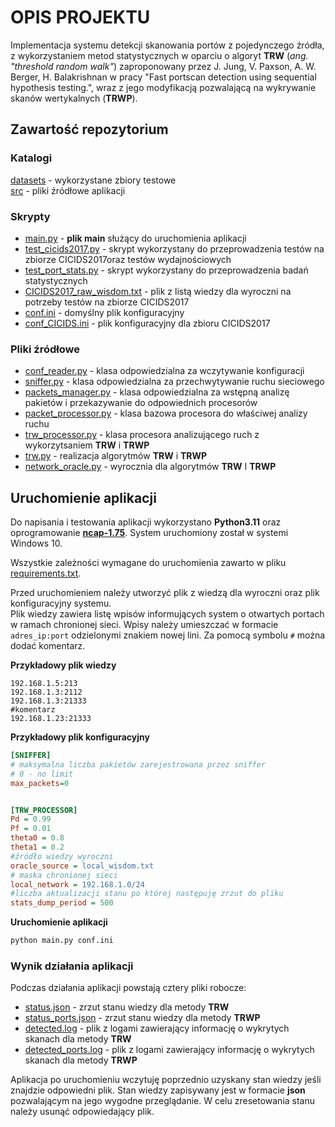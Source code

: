 # OPIS PROJEKTU

Implementacja systemu detekcji skanowania portów z pojedynczego źródła, z wykorzystaniem metod statystycznych w oparciu o algoryt  **TRW** (*ang. "threshold random walk"*)  zaproponowany przez J. Jung, V. Paxson, A. W. Berger, H. Balakrishnan w pracy "Fast portscan detection using sequential hypothesis testing.", wraz z  jego modyfikacją pozwalającą na wykrywanie skanów wertykalnych (**TRWP**).





## Zawartość repozytorium

### Katalogi
[datasets](datasets) - wykorzystane zbiory testowe\
[src](src) - pliki źródłowe aplikacji

### Skrypty
- [main.py](main.py) - **plik main** służący do uruchomienia aplikacji
- [test_cicids2017.py](test_cicids2017.py) - skrypt wykorzystany do przeprowadzenia testów na zbiorze CICIDS2017oraz testów wydajnościowych
- [test_port_stats.py](test_port_stats.py) - skrypt wykorzystany do przeprowadzenia badań statystycznych
- [CICIDS2017_raw_wisdom.txt](CICIDS2017_raw_wisdom.txt) - plik z listą wiedzy dla wyroczni na potrzeby testów na zbiorze CICIDS2017
- [conf.ini](conf.ini) - domyślny plik konfiguracyjny
- [conf_CICIDS.ini](conf_CICIDS.ini) - plik konfiguracyjny dla zbioru CICIDS2017



### Pliki źródłowe



- [conf_reader.py](src/conf_reader.py) - klasa odpowiedzialna za wczytywanie konfiguracji
- [sniffer.py](src/sniffer.py) - klasa odpowiedzialna za przechwytywanie ruchu sieciowego
- [packets_manager.py](src/packets_manager.py) - klasa odpowiedzialna za wstępną analizę pakietów i przekazywanie do odpowiednich procesorów
- [packet_processor.py](src/packet_processor.py) - klasa bazowa procesora do właściwej analizy ruchu
- [trw_processor.py](src/trw_processor.py) - klasa procesora analizującego ruch z wykorzytsaniem **TRW** i **TRWP**
- [trw.py](src/trw.py) - realizacja algorytmów **TRW** i **TRWP**
- [network_oracle.py](src/network_oracle.py) - wyrocznia dla algorytmów **TRW** I **TRWP**


## Uruchomienie aplikacji

Do napisania i testowania aplikacji wykorzystano **Python3.11** oraz oprogramowanie [**ncap-1.75**](https://npcap.com/).
System uruchomiony został w systemi Windows 10.

Wszystkie zależności wymagane do uruchomienia zawarto w pliku [requirements.txt](requirements.txt).


Przed uruchomieniem należy utworzyć plik z wiedzą dla wyroczni oraz plik konfiguracyjny systemu.\
Plik wiedzy zawiera listę wpisów informujących system o otwartych portach w ramach chronionej sieci.
Wpisy należy umieszczać w formacie `adres_ip:port` odzielonymi znakiem nowej lini. Za pomocą symbolu `#` można dodać komentarz.

**Przykładowy plik wiedzy**

```log
192.168.1.5:213
192.168.1.3:2112
192.168.1.3:21333
#komentarz
192.168.1.23:21333

```

**Przykładowy plik konfiguracyjny**
```ini
[SNIFFER]
# maksymalna liczba pakietów zarejestrowana przez sniffer
# 0 - no limit
max_packets=0 


[TRW_PROCESSOR]
Pd = 0.99
Pf = 0.01
theta0 = 0.8
theta1 = 0.2
#źródło wiedzy wyroczni
oracle_source = local_wisdom.txt
# maska chronionej sieci
local_network = 192.168.1.0/24
#liczba aktualizacji stanu po której następuję zrzut do pliku
stats_dump_period = 500
```


**Uruchomienie aplikacji**
```bash
python main.py conf.ini
```



### Wynik działania aplikacji

Podczas działania aplikacji powstają cztery pliki robocze:
- [status.json]() - zrzut stanu wiedzy dla metody **TRW**
- [status_ports.json]() - zrzut stanu wiedzy dla metody **TRWP**
- [detected.log]() - plik z logami zawierający informację o wykrytych skanach dla metody **TRW**
- [detected_ports.log]() - plik z logami zawierający informację o wykrytych skanach dla metody **TRWP**

Aplikacja po uruchomieniu wczytuję poprzednio uzyskany stan wiedzy jeśli znajdzie odpowiedni plik. 
Stan wiedzy zapisywany jest w formacie **json** pozwalającym na jego wygodne przeglądanie.
W celu zresetowania stanu należy usunąć odpowiedający plik.














